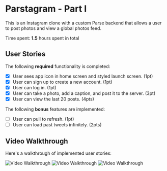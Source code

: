 # Parstagram - Part I

This is an Instagram clone with a custom Parse backend that allows a user to post photos and view a global photos feed.

Time spent: **1.5** hours spent in total

## User Stories

The following **required** functionality is completed:

- [X] User sees app icon in home screen and styled launch screen. (1pt)
- [X] User can sign up to create a new account. (1pt)
- [X] User can log in. (1pt)
- [X] User can take a photo, add a caption, and post it to the server. (3pt)
- [X] User can view the last 20 posts. (4pts)

The following **bonus** features are implemented:

- [ ] User can pull to refresh. (1pt)
- [ ] User can load past tweets infinitely. (2pts)

## Video Walkthrough

Here's a walkthrough of implemented user stories:

<img src='https://i.imgur.com/a6fj4ri.gif' title='Video Walkthrough' width='' alt='Video Walkthrough' />
<img src='https://i.imgur.com/6ALL0IC.gif' title='Video Walkthrough' width='' alt='Video Walkthrough' />
<img src='https://i.imgur.com/YY1pIXD.gif' title='Video Walkthrough' width='' alt='Video Walkthrough' />
